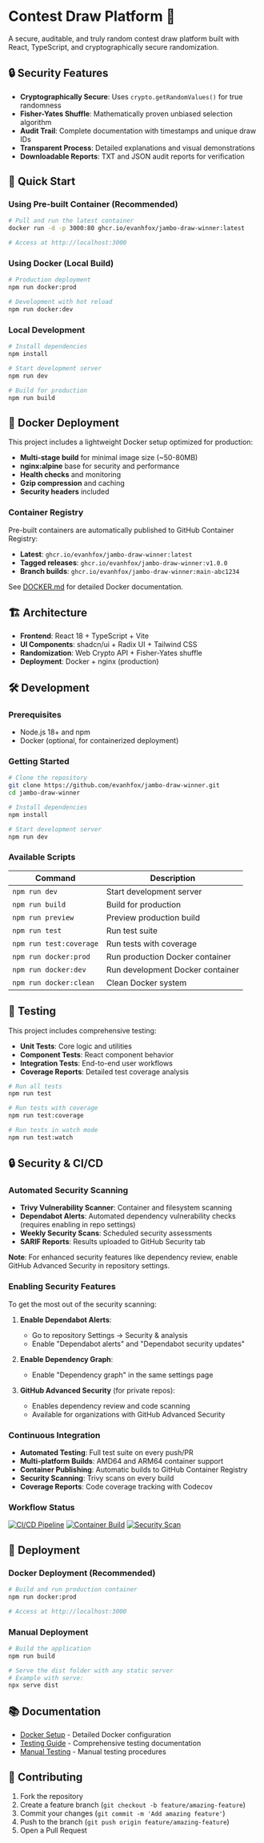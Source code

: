 # Contest Draw Platform 🎲

A secure, auditable, and truly random contest draw platform built with React, TypeScript, and cryptographically secure randomization.

## 🔒 Security Features

- **Cryptographically Secure**: Uses `crypto.getRandomValues()` for true randomness
- **Fisher-Yates Shuffle**: Mathematically proven unbiased selection algorithm
- **Audit Trail**: Complete documentation with timestamps and unique draw IDs
- **Transparent Process**: Detailed explanations and visual demonstrations
- **Downloadable Reports**: TXT and JSON audit reports for verification

## 🚀 Quick Start

### Using Pre-built Container (Recommended)

```bash
# Pull and run the latest container
docker run -d -p 3000:80 ghcr.io/evanhfox/jambo-draw-winner:latest

# Access at http://localhost:3000
```

### Using Docker (Local Build)

```bash
# Production deployment
npm run docker:prod

# Development with hot reload
npm run docker:dev
```

### Local Development

```bash
# Install dependencies
npm install

# Start development server
npm run dev

# Build for production
npm run build
```

## 🐳 Docker Deployment

This project includes a lightweight Docker setup optimized for production:

- **Multi-stage build** for minimal image size (~50-80MB)
- **nginx:alpine** base for security and performance
- **Health checks** and monitoring
- **Gzip compression** and caching
- **Security headers** included

### Container Registry

Pre-built containers are automatically published to GitHub Container Registry:

- **Latest**: `ghcr.io/evanhfox/jambo-draw-winner:latest`
- **Tagged releases**: `ghcr.io/evanhfox/jambo-draw-winner:v1.0.0`
- **Branch builds**: `ghcr.io/evanhfox/jambo-draw-winner:main-abc1234`

See [DOCKER.md](./DOCKER.md) for detailed Docker documentation.

## 🏗️ Architecture

- **Frontend**: React 18 + TypeScript + Vite
- **UI Components**: shadcn/ui + Radix UI + Tailwind CSS
- **Randomization**: Web Crypto API + Fisher-Yates shuffle
- **Deployment**: Docker + nginx (production)

## 🛠️ Development

### Prerequisites

- Node.js 18+ and npm
- Docker (optional, for containerized deployment)

### Getting Started

```bash
# Clone the repository
git clone https://github.com/evanhfox/jambo-draw-winner.git
cd jambo-draw-winner

# Install dependencies
npm install

# Start development server
npm run dev
```

### Available Scripts

| Command | Description |
|---------|-------------|
| `npm run dev` | Start development server |
| `npm run build` | Build for production |
| `npm run preview` | Preview production build |
| `npm run test` | Run test suite |
| `npm run test:coverage` | Run tests with coverage |
| `npm run docker:prod` | Run production Docker container |
| `npm run docker:dev` | Run development Docker container |
| `npm run docker:clean` | Clean Docker system |

## 🧪 Testing

This project includes comprehensive testing:

- **Unit Tests**: Core logic and utilities
- **Component Tests**: React component behavior
- **Integration Tests**: End-to-end user workflows
- **Coverage Reports**: Detailed test coverage analysis

```bash
# Run all tests
npm run test

# Run tests with coverage
npm run test:coverage

# Run tests in watch mode
npm run test:watch
```

## 🔒 Security & CI/CD

### Automated Security Scanning

- **Trivy Vulnerability Scanner**: Container and filesystem scanning
- **Dependabot Alerts**: Automated dependency vulnerability checks (requires enabling in repo settings)
- **Weekly Security Scans**: Scheduled security assessments
- **SARIF Reports**: Results uploaded to GitHub Security tab

**Note**: For enhanced security features like dependency review, enable GitHub Advanced Security in repository settings.

### Enabling Security Features

To get the most out of the security scanning:

1. **Enable Dependabot Alerts**:
   - Go to repository Settings → Security & analysis
   - Enable "Dependabot alerts" and "Dependabot security updates"

2. **Enable Dependency Graph**:
   - Enable "Dependency graph" in the same settings page

3. **GitHub Advanced Security** (for private repos):
   - Enables dependency review and code scanning
   - Available for organizations with GitHub Advanced Security

### Continuous Integration

- **Automated Testing**: Full test suite on every push/PR
- **Multi-platform Builds**: AMD64 and ARM64 container support
- **Container Publishing**: Automatic builds to GitHub Container Registry
- **Security Scanning**: Trivy scans on every build
- **Coverage Reports**: Code coverage tracking with Codecov

### Workflow Status

[![CI/CD Pipeline](https://github.com/evanhfox/jambo-draw-winner/actions/workflows/ci.yml/badge.svg)](https://github.com/evanhfox/jambo-draw-winner/actions/workflows/ci.yml)
[![Container Build](https://github.com/evanhfox/jambo-draw-winner/actions/workflows/container.yml/badge.svg)](https://github.com/evanhfox/jambo-draw-winner/actions/workflows/container.yml)
[![Security Scan](https://github.com/evanhfox/jambo-draw-winner/actions/workflows/security.yml/badge.svg)](https://github.com/evanhfox/jambo-draw-winner/actions/workflows/security.yml)

## 🚀 Deployment

### Docker Deployment (Recommended)

```bash
# Build and run production container
npm run docker:prod

# Access at http://localhost:3000
```

### Manual Deployment

```bash
# Build the application
npm run build

# Serve the dist folder with any static server
# Example with serve:
npx serve dist
```

## 📚 Documentation

- [Docker Setup](./DOCKER.md) - Detailed Docker configuration
- [Testing Guide](./TESTING.md) - Comprehensive testing documentation
- [Manual Testing](./MANUAL_TESTING.md) - Manual testing procedures

## 🤝 Contributing

1. Fork the repository
2. Create a feature branch (`git checkout -b feature/amazing-feature`)
3. Commit your changes (`git commit -m 'Add amazing feature'`)
4. Push to the branch (`git push origin feature/amazing-feature`)
5. Open a Pull Request
